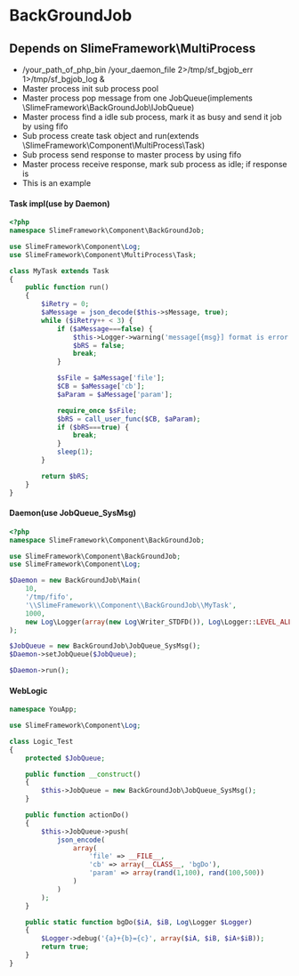 # BackGroundJob
## Depends on SlimeFramework\MultiProcess
* /your_path_of_php_bin /your_daemon_file 2>/tmp/sf_bgjob_err 1>/tmp/sf_bgjob_log &
* Master process init sub process pool
* Master process pop message from one JobQueue(implements \SlimeFramework\BackGroundJob\IJobQueue)
* Master process find a idle sub process, mark it as busy and send it job by using fifo
* Sub process create task object and run(extends \SlimeFramework\Component\MultiProcess\Task)
* Sub process send response to master process by using fifo
* Master process receive response, mark sub process as idle; if response is
* This is an example

#### Task impl(use by Daemon)
```php
<?php
namespace SlimeFramework\Component\BackGroundJob;

use SlimeFramework\Component\Log;
use SlimeFramework\Component\MultiProcess\Task;

class MyTask extends Task
{
    public function run()
    {
        $iRetry = 0;
        $aMessage = json_decode($this->sMessage, true);
        while ($iRetry++ < 3) {
            if ($aMessage===false) {
                $this->Logger->warning('message[{msg}] format is error', array('msg' => json_last_error()));
                $bRS = false;
                break;
            }

            $sFile = $aMessage['file'];
            $CB = $aMessage['cb'];
            $aParam = $aMessage['param'];

            require_once $sFile;
            $bRS = call_user_func($CB, $aParam);
            if ($bRS===true) {
                break;
            }
            sleep(1);
        }

        return $bRS;
    }
}
```

#### Daemon(use JobQueue_SysMsg)
```php
<?php
namespace SlimeFramework\Component\BackGroundJob;

use SlimeFramework\Component\BackGroundJob;
use SlimeFramework\Component\Log;

$Daemon = new BackGroundJob\Main(
    10,
    '/tmp/fifo',
    '\\SlimeFramework\\Component\\BackGroundJob\\MyTask',
    1000,
    new Log\Logger(array(new Log\Writer_STDFD()), Log\Logger::LEVEL_ALL)
);

$JobQueue = new BackGroundJob\JobQueue_SysMsg();
$Daemon->setJobQueue($JobQueue);

$Daemon->run();
```

#### WebLogic
```php
namespace YouApp;

use SlimeFramework\Component\Log;

class Logic_Test
{
    protected $JobQueue;

    public function __construct()
    {
        $this->JobQueue = new BackGroundJob\JobQueue_SysMsg();
    }

    public function actionDo()
    {
        $this->JobQueue->push(
            json_encode(
                array(
                    'file' => __FILE__,
                    'cb' => array(__CLASS__, 'bgDo'),
                    'param' => array(rand(1,100), rand(100,500))
                )
            )
        );
    }

    public static function bgDo($iA, $iB, Log\Logger $Logger)
    {
        $Logger->debug('{a}+{b}={c}', array($iA, $iB, $iA+$iB));
        return true;
    }
}
```
